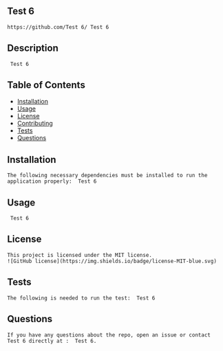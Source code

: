 

##  Test 6
    https://github.com/Test 6/ Test 6

## Description
     Test 6 

## Table of Contents
* [Installation](#installation)
* [Usage](#usage)
* [License](#license)
* [Contributing](#contributing)
* [Tests](#tests)
* [Questions](#questions)

## Installation
    The following necessary dependencies must be installed to run the application properly:  Test 6

## Usage
     Test 6

## License
    This project is licensed under the MIT license. 
    ![GitHub license](https://img.shields.io/badge/license-MIT-blue.svg)

## Tests
    The following is needed to run the test:  Test 6

## Questions
    If you have any questions about the repo, open an issue or contact Test 6 directly at :  Test 6.
    